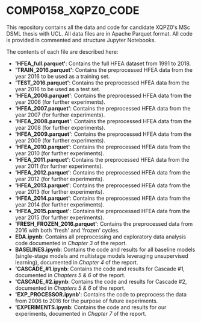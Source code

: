 # COMP0158_XQPZ0_CODE

This repository contains all the data and code for candidate XQPZ0's MSc DSML thesis with UCL. All data files are in Apache Parquet format. All code is provided in commented and structure Jupyter Notebooks.

The contents of each file are described here:

- **'HFEA_full.parquet'**: Contains the full HFEA dataset from 1991 to 2018.
- **'TRAIN_2016.parquet'**: Contains the preprocessed HFEA data from the year 2016 to be used as a training set.
- **'TEST_2016.parquet'**: Contains the preprocessed HFEA data from the year 2016 to be used as a test set.
- **'HFEA_2006.parquet'**: Contains the preprocessed HFEA data from the year 2006 (for further experiments).
- **'HFEA_2007.parquet'**: Contains the preprocessed HFEA data from the year 2007 (for further experiments).
- **'HFEA_2008.parquet'**: Contains the preprocessed HFEA data from the year 2008 (for further experiments).
- **'HFEA_2009.parquet'**: Contains the preprocessed HFEA data from the year 2009 (for further experiments).
- **'HFEA_2010.parquet'**: Contains the preprocessed HFEA data from the year 2010 (for further experiments).
- **'HFEA_2011.parquet'**: Contains the preprocessed HFEA data from the year 2011 (for further experiments).
- **'HFEA_2012.parquet'**: Contains the preprocessed HFEA data from the year 2012 (for further experiments).
- **'HFEA_2013.parquet'**: Contains the preprocessed HFEA data from the year 2013 (for further experiments).
- **'HFEA_2014.parquet'**: Contains the preprocessed HFEA data from the year 2014 (for further experiments).
- **'HFEA_2015.parquet'**: Contains the preprocessed HFEA data from the year 2015 (for further experiments).
- **'FRESH_FROZEN_2016.parquet'**: Contains the preprocessed data from 2016 with both 'fresh' and 'frozen' cycles.
- **EDA.ipynb**: Contains all preprocessing and exploratory data analysis code documented in _Chapter 3_ of the report.
- **BASELINES.ipynb**: Contains the code and results for all baseline models (single-stage models and multistage models leveraging unsupervised learning), documented in _Chapter 4_ of the report.
- **'CASCADE_#1.ipynb**: Contains the code and results for Cascade #1, documented in _Chapters 5 & 6_ of the report.
- **'CASCADE_#2.ipynb**: Contains the code and results for Cascade #2, documented in _Chapters 5 & 6_ of the report.
- **'EXP_PROCESSOR.ipynb'**: Contains the code to preprocess the data from 2006 to 2016 for the purpose of future experiments.
- **'EXPERIMENTS.ipynb**: Contains the code and results for our experiments, documented in _Chapter 7_ of the report.
